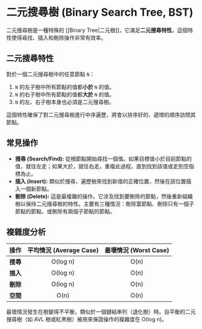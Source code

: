 # 二元搜尋樹 (Binary Search Tree, BST)
二元搜尋樹是一種特殊的 [[Binary Tree|二元樹]]，它滿足**二元搜尋特性**。這個特性使得尋找、插入和刪除操作非常有效率。

## 二元搜尋特性
對於一個二元搜尋樹中的任意節點 `N`：
1.  `N` 的左子樹中所有節點的值都**小於** `N` 的值。
2.  `N` 的右子樹中所有節點的值都**大於** `N` 的值。
3.  `N` 的左、右子樹本身也必須是二元搜尋樹。

這個特性確保了對二元搜尋樹進行中序遍歷，將會以排序好的、遞增的順序訪問其節點。

## 常見操作
- **搜尋 (Search/Find):** 從根節點開始尋找一個值。如果目標值小於目前節點的值，就往左走；如果大於，就往右走。重複此過程，直到找到該值或走到空指標為止。
- **插入 (Insert):** 類似於搜尋，遍歷樹來找到新值的正確位置，然後在該位置插入一個新節點。
- **刪除 (Delete):** 這是最複雜的操作。它涉及找到要刪除的節點，然後重新組織樹以保持二元搜尋樹的特性。主要有三種情況：刪除葉節點、刪除只有一個子節點的節點，或刪除有兩個子節點的節點。

## 複雜度分析
| 操作 | 平均情況 (Average Case) | 最壞情況 (Worst Case) |
| :-------- | :--------------------: | :------------------: |
| **搜尋**  |        O(log n)        |         O(n)         |
| **插入**  |        O(log n)        |         O(n)         |
| **刪除**  |        O(log n)        |         O(n)         |
| **空間**  |          O(n)          |         O(n)         |

最壞情況發生在樹變得不平衡，類似於一個鏈結串列（退化樹）時。自平衡的二元搜尋樹（如 AVL 樹或紅黑樹）被用來保證操作的複雜度在 O(log n)。

